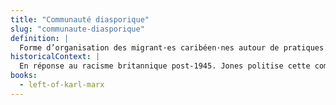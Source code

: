 ```yaml
---
title: "Communauté diasporique"
slug: "communaute-diasporique"
definition: |
  Forme d’organisation des migrant·es caribéen·nes autour de pratiques partagées, mémoire et résistance.
historicalContext: |
  En réponse au racisme britannique post-1945. Jones politise cette communauté par le média, la fête et l’action sociale.
books:
  - left-of-karl-marx
---
```



